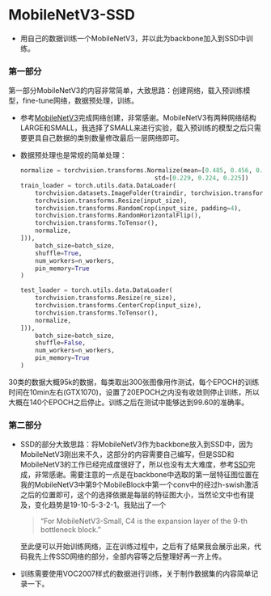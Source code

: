 # MobileNetV3-SSD
- 用自己的数据训练一个MobileNetV3，并以此为backbone加入到SSD中训练。



### 第一部分

第一部分MobileNetV3的内容非常简单，大致思路：创建网络，载入预训练模型，fine-tune网络，数据预处理，训练。

- 参考[MobileNetV3](https://github.com/leaderj1001/MobileNetV3-Pytorch)完成网络创建，非常感谢。MobileNetV3有两种网络结构LARGE和SMALL，我选择了SMALL来进行实验，载入预训练的模型之后只需要更具自己数据的类别数量修改最后一层网络即可。

- 数据预处理也是常规的简单处理：

  ```python
  normalize = torchvision.transforms.Normalize(mean=[0.485, 0.456, 0.406],
                                       std=[0.229, 0.224, 0.225])
  train_loader = torch.utils.data.DataLoader(
      torchvision.datasets.ImageFolder(traindir, torchvision.transforms.Compose([
      torchvision.transforms.Resize(input_size),
      torchvision.transforms.RandomCrop(input_size, padding=4),
      torchvision.transforms.RandomHorizontalFlip(),
      torchvision.transforms.ToTensor(),
      normalize,
  ])),
      batch_size=batch_size,
      shuffle=True,
      num_workers=n_workers,
      pin_memory=True
  )
  
  test_loader = torch.utils.data.DataLoader(						           				torchvision.datasets.ImageFolder(testdir, torchvision.transforms.Compose([
      torchvision.transforms.Resize(re_size),
      torchvision.transforms.CenterCrop(input_size),
      torchvision.transforms.ToTensor(),
      normalize,
  ])),
      batch_size=batch_size,
      shuffle=False,
      num_workers=n_workers,
      pin_memory=True
  )
  ```

30类的数据大概95k的数据，每类取出300张图像用作测试，每个EPOCH的训练时间在10min左右(GTX1070)，设置了20EPOCH之内没有收敛则停止训练，所以大概在140个EPOCH之后停止。训练之后在测试中能够达到99.60的准确率。



### 第二部分

- SSD的部分大致思路：将MobileNetV3作为backbone放入到SSD中，因为MobileNetV3刚出来不久，这部分的内容需要自己编写，但是SSD和MobileNetV3的工作已经完成度很好了，所以也没有太大难度，参考[SSD](<https://github.com/qfgaohao/pytorch-ssd>)完成，非常感谢。需要注意的一点是在backbone中选取的第一层特征图位置在我的MobileNetV3中第9个MobileBlock中第一个conv中的经过h-swish激活之后的位置即可，这个的选择依据是每层的特征图大小，当然论文中也有提及，变化趋势是19-10-5-3-2-1。我贴出了一个

  > “For MobileNetV3-Small, C4 is the expansion layer of the 9-th bottleneck block.”

  至此便可以开始训练网络，正在训练过程中，之后有了结果我会展示出来，代码我先上传SSD网络的部分，全部内容等之后整理好再一齐上传。

- 训练需要使用VOC2007样式的数据进行训练，关于制作数据集的内容简单记录一下。